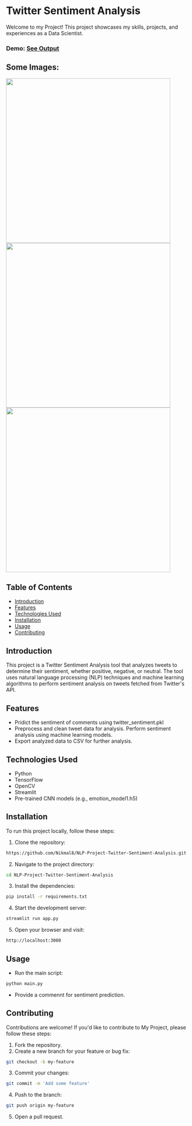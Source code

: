 # Twitter Sentiment Analysis
Welcome to my Project! This project showcases my skills, projects, and experiences as a Data Scientist.

### Demo: [See Output](https://github.com/user-attachments/assets/036e92a8-06a5-432b-a68e-cd760a9e84db)
## Some Images:
<img width="450px;" src="https://github.com/user-attachments/assets/e892f9cb-afd6-4db3-9d27-de517f60d806"/>
<img width="450px;" src="https://github.com/user-attachments/assets/bedb2423-17bb-4f1e-9e6e-2905d1125eff"/>
<img width="450px;" src="https://github.com/user-attachments/assets/b78a3da9-69e8-430f-926b-30705d0c5346"/>


## Table of Contents
- [Introduction](#introduction)
- [Features](#features)
- [Technologies Used](#technologies-used)
- [Installation](#installation)
- [Usage](#usage)
- [Contributing](#contributing)

## Introduction
This project is a Twitter Sentiment Analysis tool that analyzes tweets to determine their sentiment, whether positive, negative, or neutral. The tool uses natural language processing (NLP) techniques and machine learning algorithms to perform sentiment analysis on tweets fetched from Twitter's API.
## Features
- Pridict the sentiment of comments using twitter_sentiment.pkl
- Preprocess and clean tweet data for analysis.
Perform sentiment analysis using machine learning models.
- Export analyzed data to CSV for further analysis.

## Technologies Used
- Python
- TensorFlow
- OpenCV
- Streamlit
- Pre-trained CNN models (e.g., emotion_model1.h5)

## Installation
To run this project locally, follow these steps:

1. Clone the repository: 
```bash
https://github.com/Nikmal8/NLP-Project-Twitter-Sentiment-Analysis.git
```
2. Navigate to the project directory: 
```bash
cd NLP-Project-Twitter-Sentiment-Analysis
```
3. Install the dependencies: 
```bash
pip install -r requirements.txt
```
4. Start the development server: 
```bash
streamlit run app.py
```
5. Open your browser and visit: 
```bash
http://localhost:3000
```

## Usage
- Run the main script:
```bash
python main.py
```

- Provide a commennt for sentiment prediction.

## Contributing
Contributions are welcome! If you'd like to contribute to My Project, please follow these steps:

1. Fork the repository.
2. Create a new branch for your feature or bug fix: 
```bash
git checkout -b my-feature
```
3. Commit your changes: 
```bash
git commit -m 'Add some feature'
```
4. Push to the branch: 
```bash
git push origin my-feature
```
5. Open a pull request.


